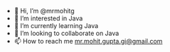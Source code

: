 - 👋 Hi, I’m @mrmohitg
- 👀 I’m interested in Java
- 🌱 I’m currently learning Java
- 💞️ I’m looking to collaborate on Java
- 📫 How to reach me mr.mohit.gupta.gi@gmail.com

<!---
mrmohitg/mrmohitg is a ✨ special ✨ repository because its `README.md` (this file) appears on your GitHub profile.
You can click the Preview link to take a look at your changes.
--->
